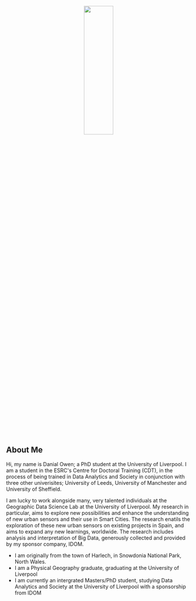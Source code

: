 <p align="center">
  <img width="40%" height="30%" src="profile_2.jpg">
</p>

## About Me

Hi, my name is Danial Owen; a PhD student at the University of Liverpool. I am a student in the ESRC's Centre for Doctoral Training (CDT), in the process of being trained in Data Analytics and Society in conjunction with three other univerisites; University of Leeds, University of Manchester and University of Sheffield.

I am lucky to work alongside many, very talented individuals at the Geographic Data Science Lab at the University of Liverpool. My research in particular, aims to explore new possibilities and enhance the understanding of new urban sensors and their use in Smart Cities. The research enatils the exploration of these new urban sensors on existing projects in Spain, and aims to expand any new learnings, worldwide. The research includes analysis and interpretation of Big Data, generously collected and provided by my sponsor company, IDOM.  

- I am originally from the town of Harlech, in Snowdonia National Park, North Wales.
- I am a Physical Geography graduate, graduating at the University of Liverpool
- I am currently an intergrated Masters/PhD student, studying Data Analytics and Society at the University of Liverpool with a sponsorship from IDOM 

